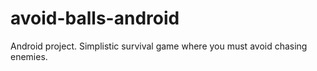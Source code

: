 # avoid-balls-android
Android project. Simplistic survival game where you must avoid chasing enemies.
